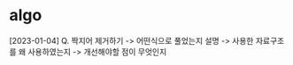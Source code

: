 # algo



[2023-01-04]
Q. 짝지어 제거하기
-> 어떤식으로 풀었는지 설명
-> 사용한 자료구조를 왜 사용하였는지
-> 개선해야할 점이 무엇인지









